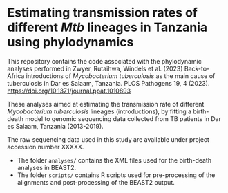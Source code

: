 # Estimating transmission rates of different *Mtb* lineages in Tanzania using phylodynamics
This repository contains the code associated with the phylodynamic analyses performed in Zwyer, Rutaihwa, Windels et al. (2023) Back-to-Africa introductions of *Mycobacterium tuberculosis* as the main cause of tuberculosis in Dar es Salaam, Tanzania. PLOS Pathogens 19, 4 (2023). https://doi.org/10.1371/journal.ppat.1010893

These analyses aimed at estimating the transmission rate of different *Mycobacterium tuberculosis* lineages (introductions), by fitting a birth-death model to genomic sequencing data collected from TB patients in Dar es Salaam, Tanzania (2013-2019).

The raw sequencing data used in this study are available under project accession number XXXXX.

- The folder `analyses/` contains the XML files used for the birth-death analyses in BEAST2.
- The folder `scripts/` contains R scripts used for pre-processing of the alignments and post-processing of the BEAST2 output.
